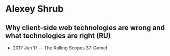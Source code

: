 # Alexey Shrub

## Why client-side web technologies are wrong and what technologies are right (RU)
- 2017 Jun 17 -- The Rolling Scopes 37. Gomel    

